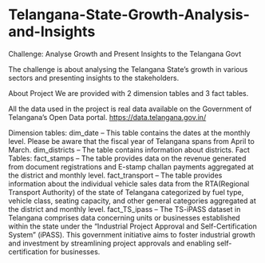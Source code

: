 # Telangana-State-Growth-Analysis-and-Insights
Challenge: Analyse Growth and Present Insights to the Telangana Govt

The challenge is about analysing the Telangana State’s growth in various sectors and presenting insights to the stakeholders.

About Project
We are provided with 2 dimension tables and 3 fact tables.

All the data used in the project is real data available on the Government of Telangana’s Open Data portal.
https://data.telangana.gov.in/

Dimension tables:
dim_date – This table contains the dates at the monthly level. Please be aware that the fiscal year of Telangana spans from April to March.
dim_districts – The table contains information about districts.
Fact Tables:
fact_stamps – The table provides data on the revenue generated from document registrations and E-stamp challan payments aggregated at the district and monthly level.
fact_transport – The table provides information about the individual vehicle sales data from the RTA(Regional Transport Authority) of the state of Telangana categorized by fuel type, vehicle class, seating capacity, and other general categories aggregated at the district and monthly level.
fact_TS_ipass – The TS-iPASS dataset in Telangana comprises data concerning units or businesses established within the state under the “Industrial Project Approval and Self-Certification System” (iPASS). This government initiative aims to foster industrial growth and investment by streamlining project approvals and enabling self-certification for businesses.
